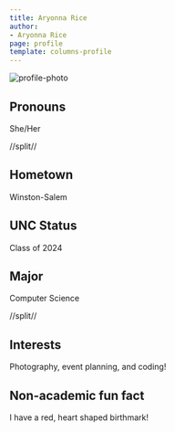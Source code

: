 ```yaml
---
title: Aryonna Rice
author:
- Aryonna Rice
page: profile
template: columns-profile
---
```


![profile-photo](../../../static/profile-photos/aryonnarice.jpeg)

## Pronouns
She/Her

//split//

## Hometown
Winston-Salem

## UNC Status
Class of 2024

## Major
Computer Science 

//split//

## Interests
Photography, event planning, and coding!

## Non-academic fun fact
I have a red, heart shaped birthmark!